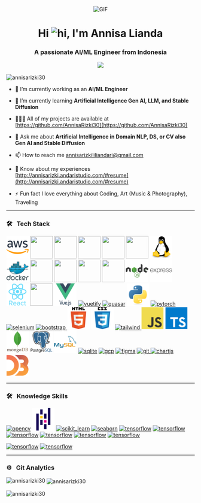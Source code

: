 <p align="center">
<img alt="GIF" src="https://media.giphy.com/media/v1.Y2lkPTc5MGI3NjExNXEzc3Q0NDVoNW9kaXR4b2gwbW53dnluY2sybDk3OHk1eTBtZW96dyZlcD12MV9zdGlja2Vyc19zZWFyY2gmY3Q9cw/cYeHgdouckUj0edXov/giphy.gif" height="280">
</p>

<h1 align="center">Hi <img src="https://user-images.githubusercontent.com/1303154/88677602-1635ba80-d120-11ea-84d8-d263ba5fc3c0.gif" width="28px" alt="hi">, I'm Annisa Lianda</h1>
<h3 align="center">A passionate AI/ML Engineer from Indonesia</h3>

<p align="center"><a href="[https://www.linkedin.com/in/navodya-pasqual-11ba801b1/](https://www.linkedin.com/in/annisa-rizki-liliandari/)"><img src="https://img.shields.io/badge/linkedin-%230077B5.svg?&amp;style=for-the-badge&amp;logo=linkedin&amp;logoColor=white"></a>


<p align="left"> <img src="https://komarev.com/ghpvc/?username=annisarizki30&label=Profile%20views&color=0e75b6&style=flat" alt="annisarizki30" /> </p>

- 🔭 I’m currently working as an <strong>AI/ML Engineer</strong>

- 🌱 I’m currently learning <strong>Artificial Intelligence Gen AI, LLM, and Stable Diffusion</strong>

- 👩🏻‍💻 All of my projects are available at [https://github.com/AnnisaRizki30](https://github.com/AnnisaRizki30)

- 💬 Ask me about <strong>Artificial Intelligence in Domain NLP, DS, or CV also Gen AI and Stable Diffusion</strong>

- 📫 How to reach me </strong>annisarizkililiandari@gmail.com</strong>

- 📄 Know about my experiences [http://annisarizki.andaristudio.com/#resume](http://annisarizki.andaristudio.com/#resume)

- ⚡ Fun fact </strong>I love everything about Coding, Art (Music & Photography), Traveling</strong>

<hr>

<h3 id="--tech-stack">🛠 &nbsp; Tech Stack</h3>

<p align="left">
<a href="https://aws.amazon.com" target="_blank" rel="noreferrer"> <img src="https://raw.githubusercontent.com/devicons/devicon/master/icons/amazonwebservices/amazonwebservices-original-wordmark.svg" width="60" height="60"/></a>
<a href="https://aws.amazon.com" target="_blank" rel="noreferrer"> <img src="https://cdn.worldvectorlogo.com/logos/amazon-s3-simple-storage-service.svg" width="60" height="60"/></a>
<a href="https://aws.amazon.com" target="_blank" rel="noreferrer"> <img src="https://cdn.worldvectorlogo.com/logos/aws-rds.svg" width="60" height="60"/></a>  
<a href="https://aws.amazon.com" target="_blank" rel="noreferrer"> <img src="https://cdn.worldvectorlogo.com/logos/aws-cloudwatch.svg" width="60" height="60"/></a>  
<a href="https://aws.amazon.com" target="_blank" rel="noreferrer"> <img src="https://cdn.worldvectorlogo.com/logos/aws-elastic-load-balancing.svg" width="60" height="60"/></a>
<a href="https://aws.amazon.com" target="_blank" rel="noreferrer"> <img src="https://cloud-icons.onemodel.app/aws/Architecture-Service-Icons_01312023/Arch_Media-Services/64/Arch_AWS-Elemental-MediaConvert_64.svg" width="60" height="60"/></a>
<a href="https://www.linux.org/" target="_blank" rel="noreferrer"> <img src="https://raw.githubusercontent.com/devicons/devicon/master/icons/linux/linux-original.svg" width="60" height="60"/></a>
<a href="https://www.docker.com/" target="_blank" rel="noreferrer"> <img src="https://raw.githubusercontent.com/devicons/devicon/master/icons/docker/docker-original-wordmark.svg" width="60" height="60"/></a>
<a href="https://postman.com" target="_blank" rel="noreferrer"> <img src="https://www.vectorlogo.zone/logos/getpostman/getpostman-icon.svg" width="60" height="60"/></a>
<a href="https://cloudinary.com/home" target="_blank" rel="noreferrer"> <img src="https://cdn.worldvectorlogo.com/logos/cloudinary-1.svg" width="60" height="60"/></a>
<a href="https://www.djangoproject.com/" target="_blank" rel="noreferrer"> <img src="https://cdn.worldvectorlogo.com/logos/django.svg" width="60" height="60"/></a>
<a href="https://flask.palletsprojects.com/" target="_blank" rel="noreferrer"> <img src="https://www.vectorlogo.zone/logos/palletsprojects_flask/palletsprojects_flask-ar21.svg"  width="60" height="60"/></a>
<a href="https://nodejs.org" target="_blank" rel="noreferrer"> <img src="https://raw.githubusercontent.com/devicons/devicon/master/icons/nodejs/nodejs-original-wordmark.svg" width="60" height="60"/></a>
<a href="https://expressjs.com" target="_blank" rel="noreferrer"> <img src="https://raw.githubusercontent.com/devicons/devicon/master/icons/express/express-original-wordmark.svg" width="60" height="60"/></a>
<a href="https://reactjs.org/" target="_blank" rel="noreferrer"> <img src="https://raw.githubusercontent.com/devicons/devicon/master/icons/react/react-original-wordmark.svg" width="60" height="60"/></a>
<a href="https://nextjs.org/" target="_blank" rel="noreferrer"> <img src="https://cdn.worldvectorlogo.com/logos/next-js.svg" width="60" height="60"/></a>
<a href="https://vuejs.org/" target="_blank" rel="noreferrer"> <img src="https://raw.githubusercontent.com/devicons/devicon/master/icons/vuejs/vuejs-original-wordmark.svg" alt="vuejs" width="60" height="60"/></a> 
<a href="https://vuetifyjs.com/en/" target="_blank" rel="noreferrer"> <img src="https://bestofjs.org/logos/vuetify.svg" alt="vuetify" width="60" height="60"/></a>
<a href="https://quasar.dev/" target="_blank" rel="noreferrer"> <img src="https://cdn.quasar.dev/logo/svg/quasar-logo.svg" alt="quasar" width="60" height="60"/></a>
<a href="https://www.python.org" target="_blank" rel="noreferrer"> <img src="https://raw.githubusercontent.com/devicons/devicon/master/icons/python/python-original.svg" alt="python" width="60" height="60"/></a> 
<a href="https://pytorch.org/" target="_blank" rel="noreferrer"> <img src="https://www.vectorlogo.zone/logos/pytorch/pytorch-icon.svg" alt="pytorch" width="60" height="60"/></a>
<a href="https://www.selenium.dev" target="_blank" rel="noreferrer"> <img src="https://raw.githubusercontent.com/detain/svg-logos/780f25886640cef088af994181646db2f6b1a3f8/svg/selenium-logo.svg" alt="selenium" width="60" height="60"/></a>
<a href="https://getbootstrap.com" target="_blank" rel="noreferrer"> <img src="https://cdn.worldvectorlogo.com/logos/bootstrap-5-1.svg" alt="bootstrap" width="60" height="60"/>
<a href="https://www.w3.org/html/" target="_blank" rel="noreferrer"> <img src="https://raw.githubusercontent.com/devicons/devicon/master/icons/html5/html5-original-wordmark.svg" alt="html5" width="60" height="60"/></a> 
<a href="https://www.w3schools.com/css/" target="_blank" rel="noreferrer"> <img src="https://raw.githubusercontent.com/devicons/devicon/master/icons/css3/css3-original-wordmark.svg" alt="css3" width="60" height="60"/></a>
<a href="https://tailwindcss.com/" target="_blank" rel="noreferrer"> <img src="https://www.vectorlogo.zone/logos/tailwindcss/tailwindcss-icon.svg" alt="tailwind" width="60" height="60"/> </a>
<a href="https://developer.mozilla.org/en-US/docs/Web/JavaScript" target="_blank" rel="noreferrer"> <img src="https://raw.githubusercontent.com/devicons/devicon/master/icons/javascript/javascript-original.svg" alt="javascript" width="60" height="60"/></a>
<a href="https://www.typescriptlang.org/" target="_blank" rel="noreferrer"> <img src="https://raw.githubusercontent.com/devicons/devicon/master/icons/typescript/typescript-original.svg" alt="typescript" width="60" height="60"/></a>
<a href="https://www.mongodb.com/" target="_blank" rel="noreferrer"> <img src="https://raw.githubusercontent.com/devicons/devicon/master/icons/mongodb/mongodb-original-wordmark.svg" alt="mongodb" width="60" height="60"/></a>
<a href="https://www.postgresql.org" target="_blank" rel="noreferrer"> <img src="https://raw.githubusercontent.com/devicons/devicon/master/icons/postgresql/postgresql-original-wordmark.svg" alt="postgresql" width="60" height="60"/></a>
<a href="https://www.mysql.com/" target="_blank" rel="noreferrer"> <img src="https://raw.githubusercontent.com/devicons/devicon/master/icons/mysql/mysql-original-wordmark.svg" alt="mysql" width="60" height="60"/></a>
<a href="https://www.sqlite.org/" target="_blank" rel="noreferrer"> <img src="https://www.vectorlogo.zone/logos/sqlite/sqlite-icon.svg" alt="sqlite" width="60" height="60"/></a>
<a href="https://cloud.google.com" target="_blank" rel="noreferrer"> <img src="https://www.vectorlogo.zone/logos/google_cloud/google_cloud-icon.svg" alt="gcp" width="60" height="60"/></a> 
<a href="https://www.figma.com/" target="_blank" rel="noreferrer"> <img src="https://www.vectorlogo.zone/logos/figma/figma-icon.svg" alt="figma" width="60" height="60"/></a>
<a href="https://git-scm.com/" target="_blank" rel="noreferrer"> <img src="https://www.vectorlogo.zone/logos/git-scm/git-scm-icon.svg" alt="git" width="60" height="60"/> </a>
<a href="https://www.chartjs.org" target="_blank" rel="noreferrer"> <img src="https://www.chartjs.org/media/logo-title.svg" alt="chartjs" width="60" height="60"/></a>  
<a href="https://d3js.org/" target="_blank" rel="noreferrer"> <img src="https://raw.githubusercontent.com/devicons/devicon/master/icons/d3js/d3js-original.svg" alt="d3js" width="60" height="60"/></a>
</p>   
  
<hr>

<h3 id="--tech-stack">🛠 &nbsp; Knowledge Skills</h3>

<p align="left">
<a href="https://opencv.org/" target="_blank" rel="noreferrer"> <img src="https://www.vectorlogo.zone/logos/opencv/opencv-icon.svg" alt="opencv" width="60" height="60"/></a> 
<a href="https://pandas.pydata.org/" target="_blank" rel="noreferrer"> <img src="https://raw.githubusercontent.com/devicons/devicon/2ae2a900d2f041da66e950e4d48052658d850630/icons/pandas/pandas-original.svg" alt="pandas" width="60" height="60"/></a>     
<a href="https://scikit-learn.org/" target="_blank" rel="noreferrer"> <img src="https://upload.wikimedia.org/wikipedia/commons/0/05/Scikit_learn_logo_small.svg" alt="scikit_learn" width="60" height="60"/></a> 
<a href="https://seaborn.pydata.org/" target="_blank" rel="noreferrer"> <img src="https://seaborn.pydata.org/_images/logo-mark-lightbg.svg" alt="seaborn" width="60" height="60"/></a>    <a href="https://www.tensorflow.org" target="_blank" rel="noreferrer"> <img src="https://www.vectorlogo.zone/logos/tensorflow/tensorflow-icon.svg" alt="tensorflow" width="60" height="60"/></a> 
<a href="https://www.tensorflow.org" target="_blank" rel="noreferrer"> <img src="https://cdn.worldvectorlogo.com/logos/huggingface-2.svg" alt="tensorflow" width="60" height="60"/></a>
<a href="https://www.tensorflow.org" target="_blank" rel="noreferrer"> <img src="https://img-cdn.thepublive.com/fit-in/640x430/filters:format(webp)/socialsamosa/media/media_files/2024/12/09/G8Vnj59jwd3zCElDeUJ7.jpg" alt="tensorflow" width="120" height="60"/></a>
<a href="https://www.tensorflow.org" target="_blank" rel="noreferrer"> <img src="https://images.squarespace-cdn.com/content/v1/6213c340453c3f502425776e/1708563364236-12JCC98CUARGPPDOGMKB/image-90.png" alt="tensorflow" width="120" height="60"/></a>
<a href="https://www.tensorflow.org" target="_blank" rel="noreferrer"> <img src="https://cdn.worldvectorlogo.com/logos/chatgpt-4.svg" alt="tensorflow" width="60" height="60"/></a>
<a href="https://www.tensorflow.org" target="_blank" rel="noreferrer"> <img src="https://images.seeklogo.com/logo-png/55/1/claude-logo-png_seeklogo-554540.png?v=638694285190000000" alt="tensorflow" width="60" height="60"/></a>

<a href="https://www.tensorflow.org" target="_blank" rel="noreferrer"> <img src="https://miro.medium.com/v2/resize:fit:622/1*MVJZLfszGGNiJ-UFK4U31A.png" alt="tensorflow" width="200" height="100"/></a>
<a href="https://www.tensorflow.org" target="_blank" rel="noreferrer"> <img src="https://miro.medium.com/v2/resize:fit:1400/1*rtBVZG3xYrWb_CvEJEKuFQ.png" alt="tensorflow" width="200" height="100"/></a>
</p> 

<hr>

<h3 id="--git-analytics">⚙️ &nbsp; Git Analytics</h3>

<p><img align="left" src="https://github-readme-stats.vercel.app/api/top-langs?username=annisarizki30&show_icons=true&locale=en&layout=compact" alt="annisarizki30" /></p>
<p>&nbsp;<img align="center" src="https://github-readme-stats.vercel.app/api?username=annisarizki30&show_icons=true&locale=en" alt="annisarizki30" /></p>
<p><img align="center" src="https://github-readme-streak-stats.herokuapp.com/?user=annisarizki30&" alt="annisarizki30" /></p>
